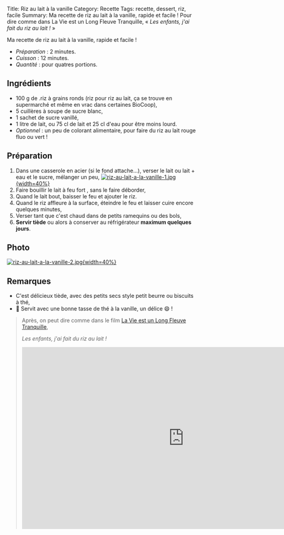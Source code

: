 Title: Riz au lait à la vanille
Category: Recette
Tags: recette, dessert, riz, facile
Summary: Ma recette de riz au lait à la vanille, rapide et facile ! Pour dire comme dans La Vie est un Long Fleuve Tranquille, « *Les enfants, j'ai fait du riz au lait !* »

Ma recette de riz au lait à la vanille, rapide et facile !

- *Préparation* : 2 minutes.
- *Cuisson* : 12 minutes.
- *Quantité* : pour quatres portions.

## Ingrédients
- 100 g de .riz à grains ronds (riz pour riz au lait, ça se trouve en supermarché et même en vrac dans certaines BioCoop),
- 5 cuillères à soupe de sucre blanc,
- 1 sachet de sucre vanillé,
- 1 litre de lait, ou 75 cl de lait et 25 cl d'eau pour être moins lourd.
- *Optionnel* : un peu de colorant alimentaire, pour faire du riz au lait rouge fluo ou vert !

## Préparation
1. Dans une casserole en acier (si le fond attache…), verser le lait ou lait + eau et le sucre, mélanger un peu,
    [![riz-au-lait-a-la-vanille-1.jpg]({filename}images/riz-au-lait-a-la-vanille-1.jpg){width=40%}]({filename}images/riz-au-lait-a-la-vanille-1.jpg)
2. Faire bouillir le lait à feu fort <i class="fa fa-thermometer-full" aria-hidden="true"></i>, sans le faire déborder,
3. Quand le lait bout, baisser le feu <i class="fa fa-thermometer-half" aria-hidden="true"></i> et ajouter le riz.
4. Quand le riz affleure à la surface, éteindre le feu et laisser cuire encore quelques minutes,
5. Verser tant que c'est chaud dans de petits ramequins ou des bols,
6. **Servir tiède** ou alors à conserver au réfrigérateur **maximum quelques jours**.

## Photo
[![riz-au-lait-a-la-vanille-2.jpg]({filename}images/riz-au-lait-a-la-vanille-2.jpg){width=40%}]({filename}images/riz-au-lait-a-la-vanille-2.jpg)

## Remarques
- C'est délicieux tiède, avec des petits secs style petit beurre ou biscuits à thé,
- :tea: Servit avec une bonne tasse de thé à la vanille, un délice :smile: !

> Après, on peut dire comme dans le film [La Vie est un Long Fleuve Tranquille](https://fr.wikipedia.org/wiki/La_vie_est_un_long_fleuve_tranquille),
>
> *Les enfants, j'ai fait du riz au lait !*
>
> <iframe width="854" height="480" src="https://www.youtube.com/embed/SbzfywL9UKQ?t=19" frameborder="0" allow="autoplay; encrypted-media" allowfullscreen></iframe>
